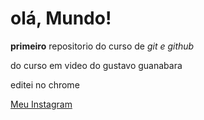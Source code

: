 # olá, Mundo!
 **primeiro** repositorio do curso de *git e github*
 
 do curso em video do gustavo guanabara
 
 editei no chrome
 
 [Meu Instagram](https://instagram.com/felipedantas043@)
